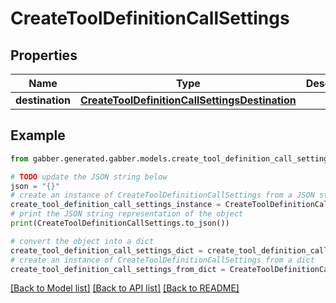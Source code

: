 # CreateToolDefinitionCallSettings


## Properties

Name | Type | Description | Notes
------------ | ------------- | ------------- | -------------
**destination** | [**CreateToolDefinitionCallSettingsDestination**](CreateToolDefinitionCallSettingsDestination.md) |  | 

## Example

```python
from gabber.generated.gabber.models.create_tool_definition_call_settings import CreateToolDefinitionCallSettings

# TODO update the JSON string below
json = "{}"
# create an instance of CreateToolDefinitionCallSettings from a JSON string
create_tool_definition_call_settings_instance = CreateToolDefinitionCallSettings.from_json(json)
# print the JSON string representation of the object
print(CreateToolDefinitionCallSettings.to_json())

# convert the object into a dict
create_tool_definition_call_settings_dict = create_tool_definition_call_settings_instance.to_dict()
# create an instance of CreateToolDefinitionCallSettings from a dict
create_tool_definition_call_settings_from_dict = CreateToolDefinitionCallSettings.from_dict(create_tool_definition_call_settings_dict)
```
[[Back to Model list]](../README.md#documentation-for-models) [[Back to API list]](../README.md#documentation-for-api-endpoints) [[Back to README]](../README.md)


